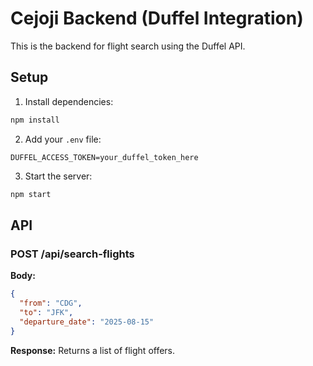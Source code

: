 
# Cejoji Backend (Duffel Integration)

This is the backend for flight search using the Duffel API.

## Setup

1. Install dependencies:
```bash
npm install
```

2. Add your `.env` file:
```
DUFFEL_ACCESS_TOKEN=your_duffel_token_here
```

3. Start the server:
```bash
npm start
```

## API

### POST /api/search-flights

**Body:**
```json
{
  "from": "CDG",
  "to": "JFK",
  "departure_date": "2025-08-15"
}
```

**Response:**
Returns a list of flight offers.
